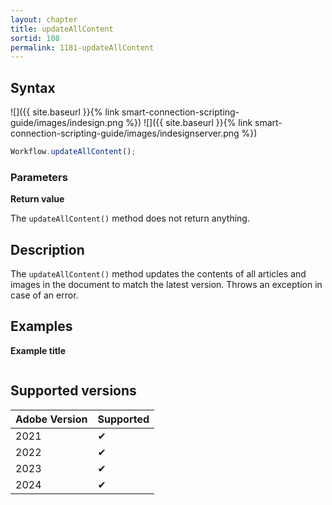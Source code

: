 ```yaml
---
layout: chapter
title: updateAllContent
sortid: 108
permalink: 1181-updateAllContent
---
```


## Syntax

![]({{ site.baseurl }}{% link smart-connection-scripting-guide/images/indesign.png %}) ![]({{ site.baseurl }}{% link smart-connection-scripting-guide/images/indesignserver.png %})

```javascript
Workflow.updateAllContent();
```

### Parameters

**Return value**

The `updateAllContent()` method does not return anything.

## Description

The `updateAllContent()` method updates the contents of all articles and images in the document to match the latest version. Throws an exception in case of an error.

## Examples

**Example title**

```javascript

```

## Supported versions

| Adobe Version | Supported |
| ------------- | --------- |
| 2021          | ✔         |
| 2022          | ✔         |
| 2023          | ✔         |
| 2024          | ✔         |
